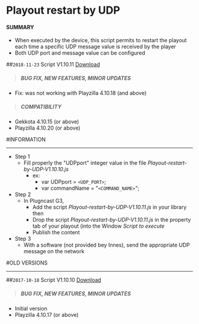 # Playout restart by UDP

#### **SUMMARY**
- When executed by the device, this script permits to restart the playout each time a specific UDP  message value is received by the player
- Both UDP port and message value can be configured

##`2018-11-23` Script V1.10.11 [Download](https://github.com/innes-labs/archives/blob/main/downloads/playout-scripts/playout-restart-by-udp/Playout-restart-by-UDP-V1.10.11.js)
>##### **BUG FIX, NEW FEATURES, MINOR UPDATES**
- Fix: was not working with Playzilla 4.10.18 (and above)
>##### **COMPATIBILITY**
- Gekkota 4.10.15 (or above)
- Playzilla 4.10.20 (or above)

#INFORMATION
***********************************************************************
- Step 1
	- Fill properly the "UDPport" integer value in the file *Playout-restart-by-UDP-V1.10.10.js*
		- ex:
			- var UDPport = ```<UDP_PORT>```;
			- var commandName = "```<COMMAND_NAME>```";
- Step 2
	- In Plugncast G3,
		- Add the script *Playout-restart-by-UDP-V1.10.11.js* in your library then
		- Drop the script *Playout-restart-by-UDP-V1.10.11.js* in the property tab of your playout (into the Window *Script to execute*
		- Publish the content
- Step 3
	- With a software (not provided bey Innes), send the appropriate UDP message on the network

#OLD VERSIONS
***********************************************************************

##`2017-10-18` Script V1.10.10 [Download](https://github.com/innes-labs/archives/blob/main/downloads/playout-scripts/playout-restart-by-udp/Playout-restart-by-UDP-V1.10.10.js)
>##### **BUG FIX, NEW FEATURES, MINOR UPDATES**
- Initial version
- Playzilla 4.10.17 (or above)
